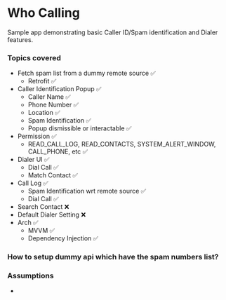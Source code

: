# Who Calling

Sample app demonstrating basic Caller ID/Spam identification and Dialer features.

### Topics covered

* Fetch spam list from a dummy remote source ✅
    * Retrofit ✅
* Caller Identification Popup ✅
    * Caller Name ✅
    * Phone Number ✅
    * Location ✅
    * Spam Identification ✅
    * Popup dismissible or interactable ✅
* Permission ✅
    * READ_CALL_LOG, READ_CONTACTS, SYSTEM_ALERT_WINDOW, CALL_PHONE, etc ✅
* Dialer UI ✅
    * Dial Call ✅
    * Match Contact ✅
* Call Log ✅
    * Spam Identification wrt remote source ✅
    * Dial Call ✅
* Search Contact ❌
* Default Dialer Setting ❌
* Arch ✅
    * MVVM ✅
    * Dependency Injection ✅

### How to setup dummy api which have the spam numbers list?


### Assumptions

* 

